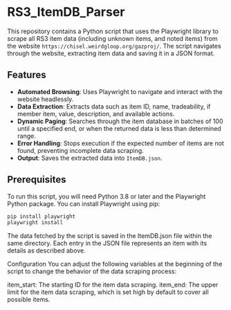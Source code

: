 # RS3_ItemDB_Parser

This repository contains a Python script that uses the Playwright library to scrape all RS3 item data (including unknown items, and noted items) from the website `https://chisel.weirdgloop.org/gazproj/`. The script navigates through the website, extracting item data and saving it in a JSON format.

## Features

- **Automated Browsing**: Uses Playwright to navigate and interact with the website headlessly.
- **Data Extraction**: Extracts data such as item ID, name, tradeability, if member item, value, description, and available actions.
- **Dynamic Paging**: Searches through the item database in batches of 100 until a specified end, or when the returned data is less than determined range.
- **Error Handling**: Stops execution if the expected number of items are not found, preventing incomplete data scraping.
- **Output**: Saves the extracted data into `ItemDB.json`.

## Prerequisites

To run this script, you will need Python 3.8 or later and the Playwright Python package. You can install Playwright using pip:

```bash
pip install playwright
playwright install
```

The data fetched by the script is saved in the ItemDB.json file within the same directory. Each entry in the JSON file represents an item with its details as described above.

Configuration
You can adjust the following variables at the beginning of the script to change the behavior of the data scraping process:

item_start: The starting ID for the item data scraping.
item_end: The upper limit for the item data scraping, which is set high by default to cover all possible items.
